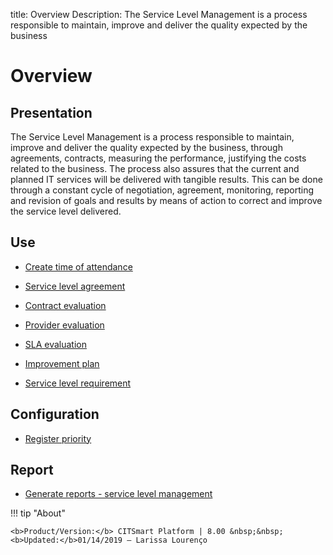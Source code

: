 title: Overview
Description: The Service Level Management is a process responsible to maintain, improve and deliver the quality expected by the business
# Overview

Presentation
----------------

The Service Level Management is a process responsible to maintain, improve and
deliver the quality expected by the business, through agreements, contracts,
measuring the performance, justifying the costs related to the business. The
process also assures that the current and planned IT services will be delivered
with tangible results. This can be done through a constant cycle of negotiation,
agreement, monitoring, reporting and revision of goals and results by means of
action to correct and improve the service level delivered.

Use
-------

- [Create time of attendance](/en-us/citsmart-platform-8/processes/service-level/configuration/create-time-attendance.html)

- [Service level agreement](/en-us/citsmart-platform-8/processes/service-level/use/service-level-agreement.html)

- [Contract evaluation](/en-us/citsmart-platform-8/processes/service-level/use/contract-evaluation.html)

- [Provider evaluation](/en-us/citsmart-platform-8/processes/service-level/use/provider-evaluation.html)

- [SLA evaluation](/en-us/citsmart-platform-8/processes/service-level/use/SLA-evaluation.html)

- [Improvement plan](/en-us/citsmart-platform-8/processes/service-level/use/improvement-plan.html)

- [Service level requirement](/en-us/citsmart-platform-8/processes/service-level/use/service-level-requirement.html)

Configuration
-----------------

- [Register priority](/en-us/citsmart-platform-8/processes/portfolio-and-catalog/configuration/register-priority.html)

Report
----------

- [Generate reports - service level management](/en-us/citsmart-platform-8/processes/service-level/configuration/reports-service-level-management.html)

!!! tip "About"

    <b>Product/Version:</b> CITSmart Platform | 8.00 &nbsp;&nbsp;
    <b>Updated:</b>01/14/2019 – Larissa Lourenço
